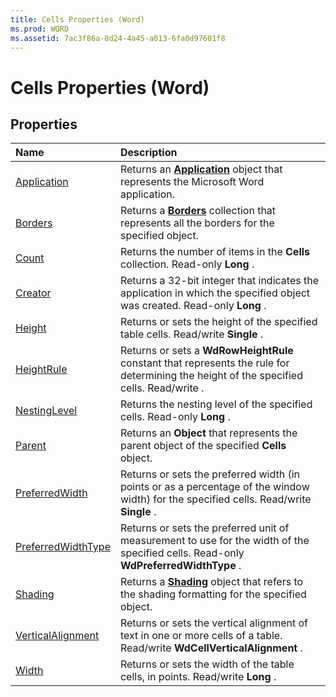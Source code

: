 ```yaml
---
title: Cells Properties (Word)
ms.prod: WORD
ms.assetid: 7ac3f86a-8d24-4a45-a013-6fa0d97601f8
---
```



# Cells Properties (Word)

## Properties



|**Name**|**Description**|
|:-----|:-----|
|[Application](cells-application-property-word.md)|Returns an  **[Application](application-object-word.md)** object that represents the Microsoft Word application.|
|[Borders](cells-borders-property-word.md)|Returns a  **[Borders](borders-object-word.md)** collection that represents all the borders for the specified object.|
|[Count](cells-count-property-word.md)|Returns the number of items in the  **Cells** collection. Read-only **Long** .|
|[Creator](cells-creator-property-word.md)|Returns a 32-bit integer that indicates the application in which the specified object was created. Read-only  **Long** .|
|[Height](cells-height-property-word.md)|Returns or sets the height of the specified table cells. Read/write  **Single** .|
|[HeightRule](cells-heightrule-property-word.md)|Returns or sets a  **WdRowHeightRule** constant that represents the rule for determining the height of the specified cells. Read/write .|
|[NestingLevel](cells-nestinglevel-property-word.md)|Returns the nesting level of the specified cells. Read-only  **Long** .|
|[Parent](cells-parent-property-word.md)|Returns an  **Object** that represents the parent object of the specified **Cells** object.|
|[PreferredWidth](cells-preferredwidth-property-word.md)|Returns or sets the preferred width (in points or as a percentage of the window width) for the specified cells. Read/write  **Single** .|
|[PreferredWidthType](cells-preferredwidthtype-property-word.md)|Returns or sets the preferred unit of measurement to use for the width of the specified cells. Read-only  **WdPreferredWidthType** .|
|[Shading](cells-shading-property-word.md)|Returns a  **[Shading](shading-object-word.md)** object that refers to the shading formatting for the specified object.|
|[VerticalAlignment](cells-verticalalignment-property-word.md)|Returns or sets the vertical alignment of text in one or more cells of a table. Read/write  **WdCellVerticalAlignment** .|
|[Width](cells-width-property-word.md)|Returns or sets the width of the table cells, in points. Read/write  **Long** .|


